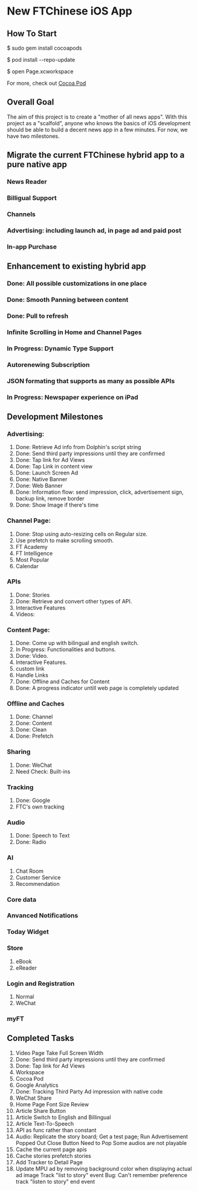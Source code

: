 # New FTChinese iOS App

## How To Start
$ sudo gem install cocoapods

$ pod install --repo-update

$ open Page.xcworkspace

For more, check out [Cocoa Pod](https://cocoapods.org/)


## Overall Goal
The aim of this project is to create a "mother of all news apps". With this project as a "scalfold", anyone who knows the basics of iOS development should be able to build a decent news app in a few minutes. For now, we have two milestones. 

## Migrate the current FTChinese hybrid app to a pure native app
### News Reader
### Billigual Support
### Channels
### Advertising: including launch ad, in page ad and paid post
### In-app Purchase

## Enhancement to existing hybrid app
### Done: All possible customizations in one place
### Done: Smooth Panning between content
### Done: Pull to refresh
### Infinite Scrolling in Home and Channel Pages
### In Progress: Dynamic Type Support
### Autorenewing Subscription
### JSON formating that supports as many as possible APIs
### In Progress: Newspaper experience on iPad

## Development Milestones

### Advertising: 
1. Done: Retrieve Ad info from Dolphin's script string
2. Done: Send third party impressions until they are confirmed
3. Done: Tap link for Ad Views
4. Done: Tap Link in content view
5. Done: Launch Screen Ad
6. Done: Native Banner
7. Done: Web Banner
8. Done: Information flow: send impression, click, advertisement sign, backup link, remove border
9. Done: Show Image if there's time

### Channel Page: 
1. Done: Stop using auto-resizing cells on Regular size. 
2. Use prefetch to make scrolling smooth. 
3. FT Academy
4. FT Intelligence
5. Most Popular
6. Calendar

### APIs
1. Done: Stories
2. Done: Retrieve and convert other types of API. 
3. Interactive Features
4. Videos: 

### Content Page: 
1. Done: Come up with bilingual and english switch. 
2. In Progress: Functionalities and buttons. 
3. Done: Video. 
4. Interactive Features. 
5. custom link
6. Handle Links
7. Done: Offline and Caches for Content
8. Done: A progress indicator untill web page is completely updated

### Offline and Caches
1. Done: Channel
2. Done: Content
3. Done: Clean
4. Done: Prefetch

### Sharing
1. Done: WeChat
2. Need Check: Built-ins

### Tracking
1. Done: Google
2. FTC's own tracking

### Audio
1. Done: Speech to Text
2. Done: Radio

### AI
1. Chat Room
2. Customer Service
3. Recommendation

### Core data

### Anvanced Notifications

### Today Widget

### Store
1. eBook
2. eReader

### Login and Registration
1. Normal 
2. WeChat

### myFT


## Completed Tasks
1. Video Page Take Full Screen Width 
2. Done: Send third party impressions until they are confirmed
3. Done: Tap link for Ad Views
1. Workspace
2. Cocoa Pod
3. Google Analytics
2. Done: Tracking Third Party Ad impression with native code
3. WeChat Share 
3. Home Page Font Size Review
1. Article Share Button
2. Article Switch to English and Billingual
1. Article Text-To-Speech
1. API as func rather than constant
2. Audio: Replicate the story board; Get a test page; Run
Advertisement Popped Out
Close Button Need to Pop
Some audios are not playable
1. Cache the current page apis
2. Cache stories
prefetch stories
3. Add Tracker to Detail Page
4. Update MPU ad by removing background color when displaying actual ad image
Track "list to story" event
Bug: Can't remember preference
track "listen to story" end event
